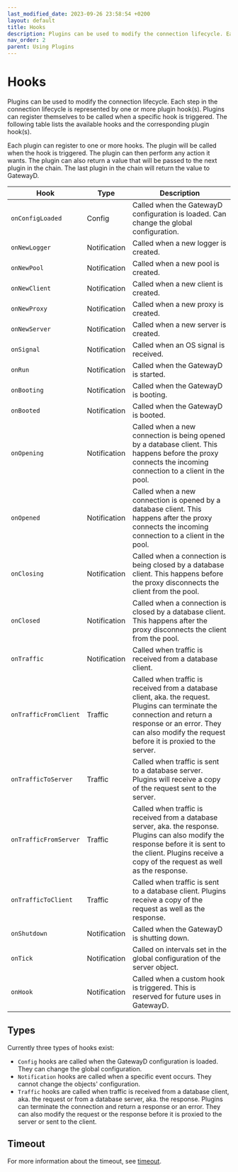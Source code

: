 ```yaml
---
last_modified_date: 2023-09-26 23:58:54 +0200
layout: default
title: Hooks
description: Plugins can be used to modify the connection lifecycle. Each step in the connection lifecycle is represented by one or more plugin hook(s). Plugins can register themselves to be called when a specific hook is triggered.
nav_order: 2
parent: Using Plugins
---
```


# Hooks

Plugins can be used to modify the connection lifecycle. Each step in the connection lifecycle is represented by one or more plugin hook(s). Plugins can register themselves to be called when a specific hook is triggered. The following table lists the available hooks and the corresponding plugin hook(s).

Each plugin can register to one or more hooks. The plugin will be called when the hook is triggered. The plugin can then perform any action it wants. The plugin can also return a value that will be passed to the next plugin in the chain. The last plugin in the chain will return the value to GatewayD.

| Hook                  | Type         | Description                                                                                                                                                                                                            |
| --------------------- | ------------ | ---------------------------------------------------------------------------------------------------------------------------------------------------------------------------------------------------------------------- |
| `onConfigLoaded`      | Config       | Called when the GatewayD configuration is loaded. Can change the global configuration.                                                                                                                                 |
| `onNewLogger`         | Notification | Called when a new logger is created.                                                                                                                                                                                   |
| `onNewPool`           | Notification | Called when a new pool is created.                                                                                                                                                                                     |
| `onNewClient`         | Notification | Called when a new client is created.                                                                                                                                                                                   |
| `onNewProxy`          | Notification | Called when a new proxy is created.                                                                                                                                                                                    |
| `onNewServer`         | Notification | Called when a new server is created.                                                                                                                                                                                   |
| `onSignal`            | Notification | Called when an OS signal is received.                                                                                                                                                                                  |
| `onRun`               | Notification | Called when the GatewayD is started.                                                                                                                                                                                   |
| `onBooting`           | Notification | Called when the GatewayD is booting.                                                                                                                                                                                   |
| `onBooted`            | Notification | Called when the GatewayD is booted.                                                                                                                                                                                    |
| `onOpening`           | Notification | Called when a new connection is being opened by a database client. This happens before the proxy connects the incoming connection to a client in the pool.                                                             |
| `onOpened`            | Notification | Called when a new connection is opened by a database client. This happens after the proxy connects the incoming connection to a client in the pool.                                                                    |
| `onClosing`           | Notification | Called when a connection is being closed by a database client. This happens before the proxy disconnects the client from the pool.                                                                                     |
| `onClosed`            | Notification | Called when a connection is closed by a database client. This happens after the proxy disconnects the client from the pool.                                                                                            |
| `onTraffic`           | Notification | Called when traffic is received from a database client.                                                                                                                                                                |
| `onTrafficFromClient` | Traffic      | Called when traffic is received from a database client, aka. the request. Plugins can terminate the connection and return a response or an error. They can also modify the request before it is proxied to the server. |
| `onTrafficToServer`   | Traffic      | Called when traffic is sent to a database server. Plugins will receive a copy of the request sent to the server.                                                                                                       |
| `onTrafficFromServer` | Traffic      | Called when traffic is received from a database server, aka. the response. Plugins can also modify the response before it is sent to the client. Plugins receive a copy of the request as well as the response.        |
| `onTrafficToClient`   | Traffic      | Called when traffic is sent to a database client.  Plugins receive a copy of the request as well as the response.                                                                                                      |
| `onShutdown`          | Notification | Called when the GatewayD is shutting down.                                                                                                                                                                             |
| `onTick`              | Notification | Called on intervals set in the global configuration of the server object.                                                                                                                                              |
| `onHook`              | Notification | Called when a custom hook is triggered. This is reserved for future uses in GatewayD.                                                                                                                                  |

## Types

Currently three types of hooks exist:

- `Config` hooks are called when the GatewayD configuration is loaded. They can change the global configuration.
- `Notification` hooks are called when a specific event occurs. They cannot change the objects' configuration.
- `Traffic` hooks are called when traffic is received from a database client, aka. the request or from a database server, aka. the response. Plugins can terminate the connection and return a response or an error. They can also modify the request or the response before it is proxied to the server or sent to the client.

## Timeout

For more information about the timeout, see [timeout](/using-plugins/plugins#timeout).
